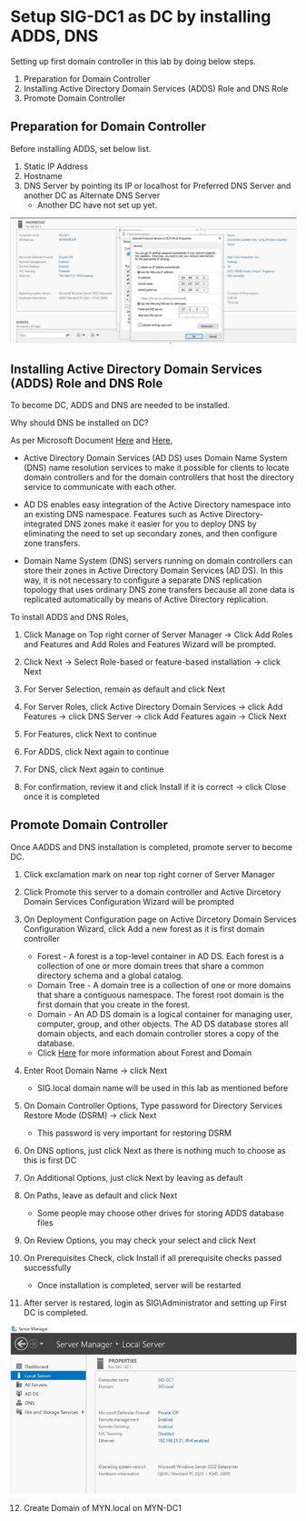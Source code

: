 # Setup SIG-DC1 as DC by installing ADDS, DNS

Setting up first domain controller in this lab by doing below steps.

1. Preparation for Domain Controller
2. Installing Active Directory Domain Services (ADDS) Role and DNS Role
3. Promote Domain Controller

## Preparation for Domain Controller

Before installing ADDS, set below list.

1. Static IP Address
2. Hostname
3. DNS Server by pointing its IP or localhost for Preferred DNS Server and another DC as Alternate DNS Server
    * Another DC have not set up yet.

![PrepDC](win-svr-lab-img/PrepDC.jpg)

## Installing Active Directory Domain Services (ADDS) Role and DNS Role

To become DC, ADDS and DNS are needed to be installed.

Why should DNS be installed on DC?

As per Microsoft Document [Here](https://learn.microsoft.com/en-us/windows-server/identity/ad-ds/plan/dns-and-ad-ds) and [Here](https://learn.microsoft.com/en-us/windows-server/identity/ad-ds/plan/active-directory-integrated-dns-zones),

* Active Directory Domain Services (AD DS) uses Domain Name System (DNS) name resolution services to make it possible for clients to locate domain controllers and for the domain controllers that host the directory service to communicate with each other.

* AD DS enables easy integration of the Active Directory namespace into an existing DNS namespace. Features such as Active Directory-integrated DNS zones make it easier for you to deploy DNS by eliminating the need to set up secondary zones, and then configure zone transfers.

* Domain Name System (DNS) servers running on domain controllers can store their zones in Active Directory Domain Services (AD DS). In this way, it is not necessary to configure a separate DNS replication topology that uses ordinary DNS zone transfers because all zone data is replicated automatically by means of Active Directory replication.

To install ADDS and DNS Roles,

1. Click Manage on Top right corner of Server Manager &rarr; Click Add Roles and Features and Add Roles and Features Wizard will be prompted.

2. Click Next &rarr; Select Role-based or feature-based installation &rarr; click Next

3. For Server Selection, remain as default and click Next

4. For Server Roles, click Active Directory Domain Services &rarr; click Add Features &rarr; click DNS Server &rarr; click Add Features again &rarr; Click Next

5. For Features, click Next to continue

6. For ADDS, click Next again to continue

7. For DNS, click Next again to continue

8. For confirmation, review it and click Install if it is correct &rarr; click Close once it is completed

## Promote Domain Controller

Once AADDS and DNS installation is completed, promote server to become DC.

1. Click exclamation mark on near top right corner of Server Manager

2. Click Promote this server to a domain controller and Active Dircetory Domain Services Configuration Wizard will be prompted

3. On Deployment Configuration page on Active Dircetory Domain Services Configuration Wizard, click Add a new forest as it is first domain controller
   * Forest - A forest is a top-level container in AD DS. Each forest is a collection of one or more domain trees that share a common directory schema and a global catalog.
   * Domain Tree - A domain tree is a collection of one or more domains that share a contiguous namespace. The forest root domain is the first domain that you create in the forest.
   * Domain - An AD DS domain is a logical container for managing user, computer, group, and other objects. The AD DS database stores all domain objects, and each domain controller stores a copy of the database.
   * Click [Here](https://learn.microsoft.com/en-us/training/modules/introduction-to-ad-ds/4-define-forests-domains?ns-enrollment-type=learningpath&ns-enrollment-id=learn.wwl.active-directory-domain-services) for more information about Forest and Domain

4. Enter Root Domain Name &rarr; click Next
    * SIG.local domain name will be used in this lab as mentioned before

5. On Domain Controller Options, Type password for Directory Services Restore Mode (DSRM) &rarr; click Next
    * This password is very important for restoring DSRM

6. On DNS options, just click Next as there is nothing much to choose as this is first DC

7. On Additional Options, just click Next by leaving as default

8. On Paths, leave as default and click Next
   * Some people may choose other drives for storing ADDS database files

9. On Review Options, you may check your select and click Next

10. On Prerequisites Check, click Install if all prerequisite checks passed successfully
    * Once installation is completed, server will be restarted

11. After server is restared, login as SIG\Administrator and setting up First DC is completed.

![FirstDC](win-svr-lab-img/1stDC.jpg)

12. Create Domain of MYN.local on MYN-DC1